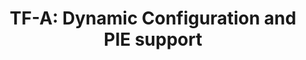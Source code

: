 ---
categories:
- bkk19
description: This is a presentation on Dynamic Configuration and the associated Position
  Independent Executable Support (PIE) in Trusted Firmware-A (TF-A).<br><br>SFO17
  had a BoF session (by Dan Handley) to discuss the implementation plan for dynamic
  configuration in firmware. General agreement was that this is a good feature to
  do and some of the envisaged use-cases were:&nbsp;<br>* Dynamic config of secure
  firmware features<br>* Dynamic firmware config using hardware configuration, security
  policies<br>* Modification of hardware configuration as seen by other software<br>*
  Centralized static firmware configuration etc<br><br>The presentation will focus
  on the implementation of dynamic configuration and how it can be utilized by TF-A
  partners. Some illustrations wherein ARM platforms dynamically configure the firmware
  for functionality and memory savings will also be provided.<br><br>Position Independent
  Executable (PIE) support for TF-A has been a long pending request from TF-A partners.
  The presentation will describe the technical details on how this feature was implemented
  in AArch64 version of TF-A. It will also cover some limitations of the implemented
  `dynamic relocation fixup` code and some code patterns in the firmware which had
  to be changed to simplify the fixup code implementation.
future_image:
  featured: 'true'
  path: /assets/images/featured-images/bkk19/BKK19-513.png
session_attendee_num: '2'
session_id: BKK19-513
session_room: 'Keynote Room (World Ballroom BC) '
session_slot:
  end_time: '2019-04-05 11:55:00'
  start_time: '2019-04-05 11:30:00'
session_speakers:
- speaker_bio: ''
  speaker_company: Arm
  speaker_image: /assets/images/speakers/placeholder.jpg
  speaker_location: ''
  speaker_name: Soby Mathew
  speaker_position: ARM, Tech Lead Trusted Firmware-A
  speaker_username: soby.mathew
session_track: Security
tag: session
tags:
- Boot Architecture
title: 'TF-A: Dynamic Configuration and PIE support'
---